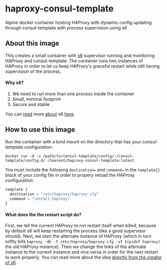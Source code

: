 # haproxy-consul-template
Alpine docker container hosting HAProxy with dynamic config updating through consul-template with process supervision using s6

## About this image

This creates a small container with [s6] supervisor running and monitoring HAProxy and consul-template. The container runs two instances of HAProxy in order to let us keep HAProxy's graceful restart while still having supervision of the process.

#### Why s6?

1. We need to run more than one process inside the container
2. Small, minimal footprint
3. Secure and stable

You can [read] more [about] s6 [here].

## How to use this image

Run the container with a bind mount on the directory that has your consul-template configuration:
```
docker run -d -v /path/to/consul-template/config/:/consul-template/config.d/ clearent/haproxy-consul-template:latest
```

You must include the following `destination=` and `command=` in the `template{}` block of your config file in order to propery reload the HAProxy configuration:

```javascript
template {
  destination = "/etc/haproxy/haproxy.cfg"
  command = "restart-haproxy"
}
```
#### What does the the restart script do?

First, we tell the current HAProxy to not restart itself when killed, because by default s6 will keep restarting the process (like a good supervisor should). Next, we start the alternate instance of HAProxy (which in turn softly kills `haproxy -db -f /etc/haproxy/haproxy.cfg -sf $(pidof haproxy)` the old HAProxy instance). Then we change the links of the alternate instance to the current instance and vice versa in order for the next restart to work properly. You can read more about the idea [directly from the creator of s6].


[s6]: http://skarnet.org/software/s6/
[read]: https://github.com/just-containers/s6-overlay
[about]: https://blog.tutum.co/2014/12/02/docker-and-s6-my-new-favorite-process-supervisor/
[here]: https://blog.tutum.co/2015/05/20/s6-made-easy-with-the-s6-overlay/
[directly from the creator of s6]: https://www.mail-archive.com/supervision@list.skarnet.org/msg01213.html
